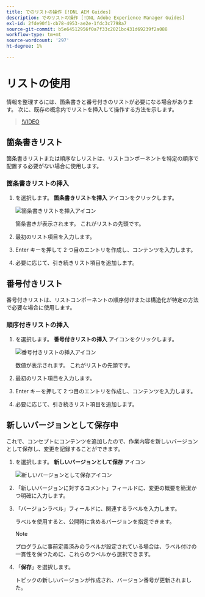 ```yaml
---
title: でのリストの操作 [!DNL AEM Guides]
description: でのリストの操作 [!DNL Adobe Experience Manager Guides]
exl-id: 2fde90f1-cb78-4953-ae2e-1fdc3c7798a7
source-git-commit: b5e64512956f0a7f33c2021bc431d69239f2a088
workflow-type: tm+mt
source-wordcount: '297'
ht-degree: 1%

---
```


# リストの使用

情報を整理するには、箇条書きと番号付きのリストが必要になる場合があります。 次に、既存の概念内でリストを挿入して操作する方法を示します。

>[!VIDEO](https://video.tv.adobe.com/v/336658?quality=12&learn=on)

## 箇条書きリスト

箇条書きリストまたは順序なしリストは、リストコンポーネントを特定の順序で配置する必要がない場合に使用します。

### 箇条書きリストの挿入

1. を選択します。 **箇条書きリストを挿入** アイコンをクリックします。

   ![箇条書きリストを挿入アイコン](images/lesson-6/insert-bulleted-list.png)

   箇条書きが表示されます。 これがリストの先頭です。

1. 最初のリスト項目を入力します。
1. Enter キーを押して 2 つ目のエントリを作成し、コンテンツを入力します。
1. 必要に応じて、引き続きリスト項目を追加します。

## 番号付きリスト

番号付きリストは、リストコンポーネントの順序付けまたは構造化が特定の方法で必要な場合に使用します。

### 順序付きリストの挿入

1. を選択します。 **番号付きリストの挿入** アイコンをクリックします。

   ![番号付きリストの挿入アイコン](images/lesson-6/insert-numbered-list.png)

   数値が表示されます。 これがリストの先頭です。

1. 最初のリスト項目を入力します。
1. Enter キーを押して 2 つ目のエントリを作成し、コンテンツを入力します。
1. 必要に応じて、引き続きリスト項目を追加します。

## 新しいバージョンとして保存中

これで、コンセプトにコンテンツを追加したので、作業内容を新しいバージョンとして保存し、変更を記録することができます。

1. を選択します。 **新しいバージョンとして保存** アイコン

   ![新しいバージョンとして保存アイコン](images/common/save-as-new-version.png)

1. 「新しいバージョンに対するコメント」フィールドに、変更の概要を簡潔かつ明確に入力します。
1. 「バージョンラベル」フィールドに、関連するラベルを入力します。

   ラベルを使用すると、公開時に含めるバージョンを指定できます。

   >[!NOTE]
   > 
   > プログラムに事前定義済みのラベルが設定されている場合は、ラベル付けの一貫性を保つために、これらのラベルから選択できます。

1. 「**保存**」を選択します。

   トピックの新しいバージョンが作成され、バージョン番号が更新されました。
